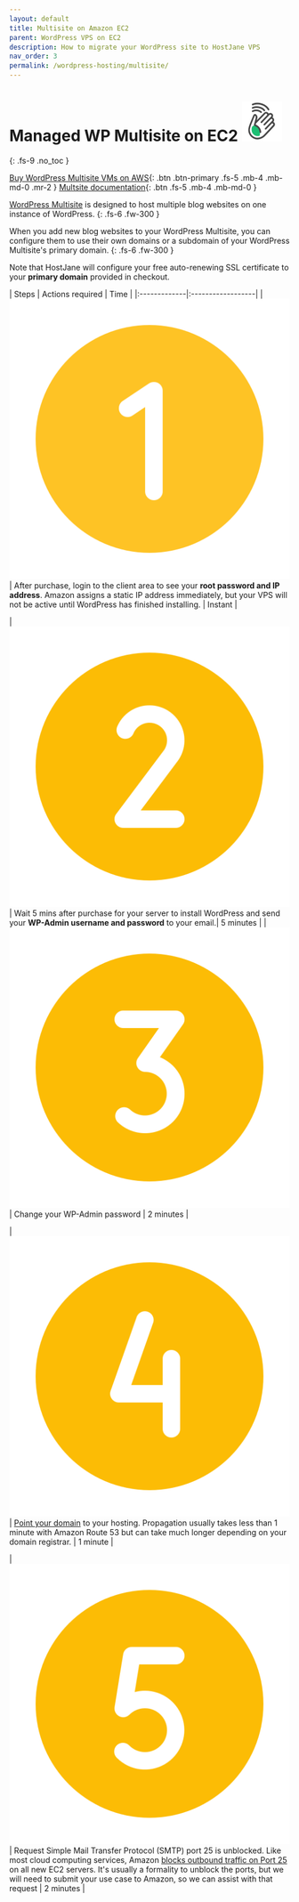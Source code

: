 ```yaml
---
layout: default
title: Multisite on Amazon EC2
parent: WordPress VPS on EC2
description: How to migrate your WordPress site to HostJane VPS
nav_order: 3
permalink: /wordpress-hosting/multisite/
---
```


# Managed WP Multisite on EC2 ![](/assets/wave.svg)
{: .fs-9 .no_toc }

[Buy WordPress Multisite VMs on AWS](https://cloud.hostjane.com/vps/?appType=0&app=2){: .btn .btn-primary .fs-5 .mb-4 .mb-md-0 .mr-2 } [Multsite documentation](https://developer.wordpress.org/advanced-administration/multisite/prepare-network/){: .btn .fs-5 .mb-4 .mb-md-0 }

[WordPress Multisite](https://developer.wordpress.org/advanced-administration/multisite/) is designed to host multiple blog websites on one instance of WordPress. 
{: .fs-6 .fw-300 }

When you add new blog websites to your WordPress Multisite, you can configure them to use their own domains or a subdomain of your WordPress Multisite's primary domain.
{: .fs-6 .fw-300 }

<span class="blue">Note that HostJane will configure your free auto-renewing SSL certificate to your **primary domain** provided in checkout.</span>

| Steps       | Actions required    | Time |
|:-------------|:------------------|
|   ![](/assets/one.svg)           | After purchase, login to the client area to see your **root password and IP address**. Amazon assigns a static IP address immediately, but your VPS will not be active until WordPress has finished installing. | Instant |

|   ![](/assets/two.svg)           | Wait 5 mins after purchase for your server to install WordPress and send your **WP-Admin username and password** to your email.| 5 minutes |
| ![](/assets/three.svg)  | Change your WP-Admin password  | 2 minutes |

| ![](/assets/four.svg) | [Point your domain](/point-your-domain/) to your hosting. Propagation usually takes less than 1 minute with Amazon Route 53 but can take much longer depending on your domain registrar. | 1 minute |

| ![](/assets/five.svg)  | Request Simple Mail Transfer Protocol (SMTP) port 25 is unblocked. Like most cloud computing services, Amazon [blocks outbound traffic on Port 25](https://docs.aws.amazon.com/AWSEC2/latest/UserGuide/ec2-resource-limits.html#port-25-throttle) on all new EC2 servers. It's usually a formality to unblock the ports, but we will need to submit your use case to Amazon, so we can assist with that request | 2 minutes |